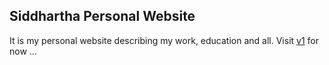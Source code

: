 ## Siddhartha Personal Website

It is my personal website describing my work, education and all. Visit [v1](https://sidvip.github.io/v1) for now ...
